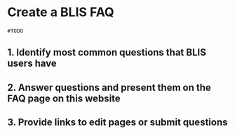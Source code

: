 # Create a BLIS FAQ

`#TODO`

## 1. Identify most common questions that BLIS users have

## 2. Answer questions and present them on the FAQ page on this website

## 3. Provide links to edit pages or submit questions